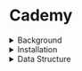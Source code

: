 # Cademy
<details>
  <summary>Background</summary>

## Problem statement 
African education is slow in its integration and expansion, most students have difficulties understanding what they are being taught at school and instructors aren't able to help every single student. There is a need for a more comprehensive explanation of notes for students to better understand. 

## Solution 
A system which seeks to make lectures more understandable and follow up with the progress of students. This system will provide the full syllabus for all levels of secondary education with countless questions & answers for students to better understand. It will follow up the progress of students as they go through levels and award the certifications. 

</details>
<details>
  <summary>Installation</summary>
  
## How to install 
This project is built with react, use the follow code to install 

`npm install && npm start`

</details>

<details>
  <summary>Data Structure</summary>
  
## Data 
*Format DB*: NoSql

## Syntax

Students 
```
{
    name: <student name>,
    level: <form1>,
    age: <12>,
    language: <fr-en>, 
    town: <yaounde>,
    school: <lycee>, 
    progress: {
        LecturesEnrolled: [], 
        LecturesCompleted: [], 
        LecturesOngoing: [
            {
                name: <name of lectures>,
                topicsCompleted: [],
            }
        ],
    }

}
```

Classes (levels)
```
{
    level: <form1>,
    lectures: {},
    enrolled: <number>,
}
```

Lectures
```
{
    name: <name of lecture>,
    topics: {},
    level: <form1>, 
    duration: <time>,
    difficulty: <rating>,

}
```

Topics
```
{
    title: <title of topic>
    sections: [
        {
            number: <section number>,
            subTitle: <sub title of section>,
            content: <content>, 
        }
    ],
    duration: <time>,
    description: <long text>,
    quiz: [
        {
            question: <quiz question>,
            answer: <answer of question>
        }
    ]

}
```

## Pages

├── Classes (Form1, Form2, Form3)
│   └── Lectures (Maths, Physics, Biology)
│       └── Topics (Thermodynamics, Newtons laws, Motion)
│           └── Sections (Section 1...)


</details>
